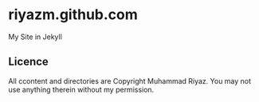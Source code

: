riyazm.github.com
=================

My Site in Jekyll


<h2>Licence</h2>
All ccontent and directories are Copyright Muhammad Riyaz. You may not use anything therein without my permission.

